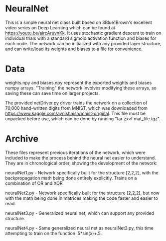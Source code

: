 # NeuralNet
This is a simple neural net class built based on 3Blue1Brown's excellent video series on Deep Learning which can be found at https://youtu.be/aircAruvnKk. It uses stochastic gradient descent to train on individual trials with a standard sigmoid activation function and biases for each node. The network can be initialized with any provided layer structure, and can write/load its weights and biases to a file for convenience.

# Data
weights.npy and biases.npy represent the exported weights and biases numpy arrays. "Training" the network involves modifying these arrays, so saving these can save time on larger projects.

The provided netDriver.py driver trains the network on a collection of 70,000 hand-written digits from MNIST, which was downloaded from https://www.kaggle.com/avnishnish/mnist-original. This file must be unpacked before use, which can be done by running "tar zxvf mat_file.tgz".

# Archive
These files represent previous iterations of the network, which were included to make the process behind the neural net easier to understand. They are in chronological order, showing the development of the network:

neuralNet1.py - Network specifically built for the structure [2,2,2], with the backpropagation math being done entirely explicitly. Trains on a combination of OR and XOR

neuralNet2.py - Network specifically built for the structure [2,2,2], but now with the math being done in matrices making the code faster and easier to read.

neuralNet3.py - Generalized neural net, which can support any provided structure.

neuralNet4.py - Same generalized neural net as neuralNet3.py, this time attempting to train on the function .5*sin(x)+.5.
